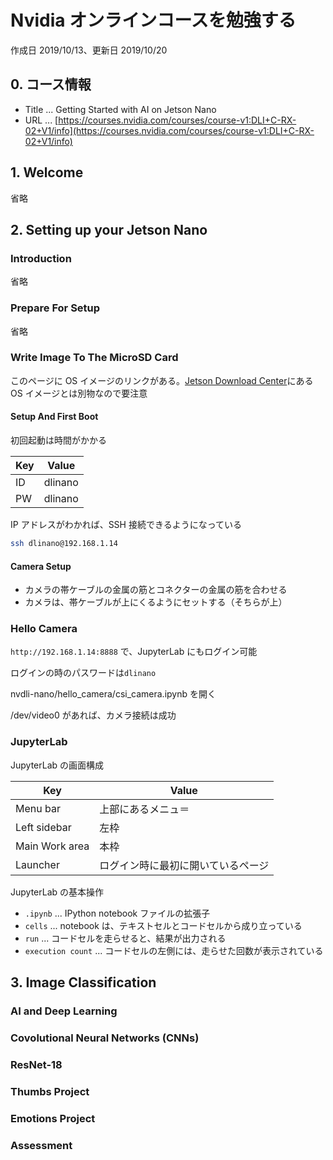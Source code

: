 # Nvidia オンラインコースを勉強する

作成日 2019/10/13、更新日 2019/10/20

## 0. コース情報

-   Title ... Getting Started with AI on Jetson Nano
-   URL ... [https://courses.nvidia.com/courses/course-v1:DLI+C-RX-02+V1/info](https://courses.nvidia.com/courses/course-v1:DLI+C-RX-02+V1/info)

## 1. Welcome

省略

## 2. Setting up your Jetson Nano

### Introduction

省略

### Prepare For Setup

省略

### Write Image To The MicroSD Card

このページに OS イメージのリンクがある。[Jetson Download Center](https://developer.nvidia.com/embedded/downloads)にある OS イメージとは別物なので要注意

#### Setup And First Boot

初回起動は時間がかかる

| Key | Value   |
| --- | ------- |
| ID  | dlinano |
| PW  | dlinano |

IP アドレスがわかれば、SSH 接続できるようになっている

```bash
ssh dlinano@192.168.1.14
```

#### Camera Setup

-   カメラの帯ケーブルの金属の筋とコネクターの金属の筋を合わせる
-   カメラは、帯ケーブルが上にくるようにセットする（そちらが上）

### Hello Camera

`http://192.168.1.14:8888` で、JupyterLab にもログイン可能

ログインの時のパスワードは`dlinano`

nvdli-nano/hello_camera/csi_camera.ipynb を開く

/dev/video0 があれば、カメラ接続は成功

### JupyterLab

JupyterLab の画面構成

| Key            | Value                              |
| -------------- | ---------------------------------- |
| Menu bar       | 上部にあるメニュ＝                 |
| Left sidebar   | 左枠                               |
| Main Work area | 本枠                               |
| Launcher       | ログイン時に最初に開いているページ |

JupyterLab の基本操作

-   `.ipynb` ... IPython notebook ファイルの拡張子
-   `cells` ... notebook は、テキストセルとコードセルから成り立っている
-   `run` ... コードセルを走らせると、結果が出力される
-   `execution count` ... コードセルの左側には、走らせた回数が表示されている

## 3. Image Classification

### AI and Deep Learning

### Covolutional Neural Networks (CNNs)

### ResNet-18

### Thumbs Project

### Emotions Project

### Assessment
